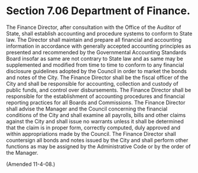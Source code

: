 Section 7.06 Department of Finance.
===================================

The Finance Director, after consultation with the Office of the Auditor
of State, shall establish accounting and procedure systems to conform to
State law. The Director shall maintain and prepare all financial and
accounting information in accordance with generally accepted accounting
principles as presented and recommended by the Governmental Accounting
Standards Board insofar as same are not contrary to State law and as
same may be supplemented and modified from time to time to conform to
any financial disclosure guidelines adopted by the Council in order to
market the bonds and notes of the City. The Finance Director shall be
the fiscal officer of the City and shall be responsible for accounting,
collection and custody of public funds, and control over disbursements.
The Finance Director shall be responsible for the establishment of
accounting procedures and financial reporting practices for all Boards
and Commissions. The Finance Director shall advise the Manager and the
Council concerning the financial conditions of the City and shall
examine all payrolls, bills and other claims against the City and shall
issue no warrants unless it shall be determined that the claim is in
proper form, correctly computed, duly approved and within appropriations
made by the Council. The Finance Director shall countersign all bonds
and notes issued by the City and shall perform other functions as may be
assigned by the Administrative Code or by the order of the Manager.

(Amended 11-4-08.)

